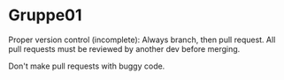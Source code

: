 # Gruppe01

Proper version control (incomplete):
  Always branch, then pull request.
  All pull requests must be reviewed by another dev before merging.
  
  Don't make pull requests with buggy code.
  
